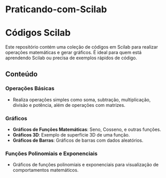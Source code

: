 # Praticando-com-Scilab
# Códigos Scilab

Este repositório contém uma coleção de códigos em Scilab para realizar operações matemáticas e gerar gráficos. É ideal para quem está aprendendo Scilab ou precisa de exemplos rápidos de código.

## Conteúdo

### Operações Básicas
- Realiza operações simples como soma, subtração, multiplicação, divisão e potência, além de operações com matrizes.

### Gráficos
- **Gráficos de Funções Matemáticas**: Seno, Cosseno, e outras funções.
- **Gráficos 3D**: Exemplo de superfície 3D de uma função.
- **Gráficos de Barras**: Gráficos de barras com dados aleatórios.

### Funções Polinomiais e Exponenciais
- Gráficos de funções polinomiais e exponenciais para visualização de comportamentos matemáticos.
